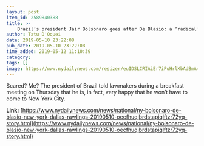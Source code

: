 ```yaml
---
layout: post
item_id: 2589840388
title: >-
    Brazil’s president Jair Bolsonaro goes after De Blasio: a ‘radical’ who’d receive him in the ‘worst possible’ way
author: Tatu D'Oquei
date: 2019-05-10 23:22:08
pub_date: 2019-05-10 23:22:08
time_added: 2019-05-12 11:10:39
category: 
tags: []
image: https://www.nydailynews.com/resizer/euIDSLCRIAiEr7iPuHrlXbAdBmA=/1200x0/arc-anglerfish-arc2-prod-tronc.s3.amazonaws.com/public/UBKHEO5ZQZG7RJJF2OQYJEKAFI.jpg
---
```


Scared? Me? The president of Brazil told lawmakers during a breakfast meeting on Thursday that he is, in fact, very happy that he won’t have to come to New York City.

**Link:** [https://www.nydailynews.com/news/national/ny-bolsonaro-de-blasio-new-york-dallas-rawlings-20190510-oecfhuqjbrdstapiqlftzr72yq-story.html](https://www.nydailynews.com/news/national/ny-bolsonaro-de-blasio-new-york-dallas-rawlings-20190510-oecfhuqjbrdstapiqlftzr72yq-story.html)

